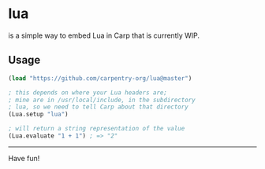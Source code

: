 # lua

is a simple way to embed Lua in Carp that is currently WIP.

## Usage

```clojure
(load "https://github.com/carpentry-org/lua@master")

; this depends on where your Lua headers are;
; mine are in /usr/local/include, in the subdirectory
; lua, so we need to tell Carp about that directory
(Lua.setup "lua")

; will return a string representation of the value
(Lua.evaluate "1 + 1") ; => "2"
```

<hr/>

Have fun!
